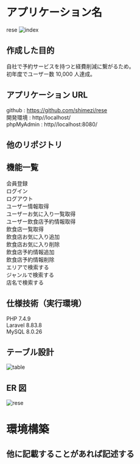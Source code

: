 # アプリケーション名

rese
![index](https://github.com/shimezi/rese/assets/108146547/0886576c-5b82-4176-92d5-2b394f3dc4be)

## 作成した目的

自社で予約サービスを持つと経費削減に繋がるため。<br>
初年度でユーザー数 10,000 人達成。<br>

## アプリケーション URL

github : https://github.com/shimezi/rese<br>
開発環境 : http//localhost/<br>
phpMyAdmin : http//localhost:8080/<br>

## 他のリポジトリ<br>

## 機能一覧

会員登録<br>
ログイン<br>
ログアウト<br>
ユーザー情報取得<br>
ユーザーお気に入り一覧取得<br>
ユーザー飲食店予約情報取得<br>
飲食店一覧取得<br>
飲食店お気に入り追加<br>
飲食店お気に入り削除<br>
飲食店予約情報追加<br>
飲食店予約情報削除<br>
エリアで検索する<br>
ジャンルで検索する<br>
店名で検索する<br>

## 仕様技術（実行環境）

PHP 7.4.9<br>
Laravel 8.83.8<br>
MySQL 8.0.26<br>

## テーブル設計

![table](https://github.com/shimezi/rese/assets/108146547/a8c282c2-9151-44fe-a7b0-158259bdf0d5)

## ER 図

![rese](https://github.com/shimezi/rese/assets/108146547/942df0cc-b486-4d83-a5ee-73db7a654517)

# 環境構築

## 他に記載することがあれば記述する

